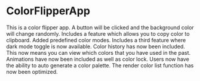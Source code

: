 # ColorFlipperApp
This is a color flipper app. A button will be clicked and the background color will change randomly. Includes a feature which allows you to copy color to clipboard. Added predefined color modes. Includes a third feature where dark mode toggle is now available. Color history has now been included. This now means you can view which colors that you have used in the past. Animations have now been included as well as color lock. Users now have the ability to auto generate a color palette. The render color list function has now been optimized. 


